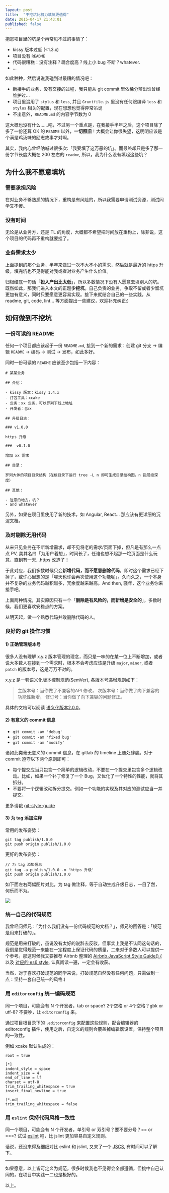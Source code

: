 ```yaml
---
layout: post
title:  "不挖坑比努力填坑更值得"
date: 2015-04-17 21:43:01
published: false
---
```


抱怨项目里的坑是个再常见不过的事情了：

<!-- more -->

- kissy 版本过低 (<1.3.x)
- 项目没有 `README`
- 代码很糟糕：没有注释？耦合度高？线上小 bug 不断？whatever.
- ...

如此种种，然后说说我碰到过最糟的情况吧：

- 新接手的业务，没有交接的过程，我只能从 git commit 里依稀分辨出谁曾经维护过...
- 项目里混用了 `stylus` 和 `less`, 并且 `Gruntfile.js` 里没有任何跟编译 `less` 和 `stylus` 相关的配置，现在想想也觉得异常吊诡
- 不出意外，`README.md` 的内容字节数为 0

这大概也没有什么......吧，不过另一个重点是，在我接手半年之后，这个项目除了多了一份还算 OK 的 `README` 以外，**一切照旧**！大概会让你很失望，这明明应该是个满是鸡汤味的励志故事才对啊。

其实，我内心曾经呐喊过很多次:「我要填了这万恶的坑」。而最终却只是多了那一份字节长度大概在 200 左右的 `readme`, 所以，我为什么没有填起这些坑？

## 为什么我不愿意填坑

### 需要承担风险

在对业务不够熟悉的情况下，重构是有风险的，所以我需要申请测试资源，测试同学又不傻。

### 没有时间

无论是从业务方，还是 TL 的角度，大概都不希望把时间放在重构上，除非说，这个项目的代码再不重构就要挂了。

### 业务需求太少

上面提到的那个业务，半年来做过一次不大不小的需求，然后就是最近的 https 升级，填完坑也不见得能对我或者对业务产生什么价值。

归根结底一句话「**投入产出比太低**」，所以多数情况下没有人愿意去填别人的坑。既然如此，那我们进入本文的正题**少挖坑**。自己负责的业务，争取不留或者少留坑更加有意义，同时只要愿意更容易实现。接下来就结合自己的一些实践，从 readme, git, code, lint... 等方面提出一些建议，欢迎补充纠正:)

## 如何做到不挖坑

### 一份可读的 README

任何一个项目都应该起于一份 `README.md`, 接到一个新的需求：创建 git 分支 -> 编辑 `README` -> 编码 -> 测试 -> 发布，如此多好。

同时一份可读的 `README` 应该至少包括一下内容：

```
# 某某业务

## 介绍：

- kissy 版本：kissy 1.4.x
- 打包工具：xcake
- 业务：xx 业务，可以罗列下线上地址
- 开发者：@xx

## 升级日志：

### v1.0.0

https 升级

###  v0.1.0

增加 xx 需求

## 目录：

罗列大体的项目目录结构（在根目录下运行 tree -L n 即可生成目录结构图，n 指层级深度）

## 其他：

- 注意的地方，坑？
- and whatever
```

另外，如果在项目里使用了新的技术，如 Angular, React... 那应该有更详细的沉淀文档。

### 及时剔除无用代码

从来只见业务在不断新增需求，却不见将老的需求/页面下掉，但凡是有那么一点点 PV, 美其名曰「为用户着想」，时间长了，任谁也想不起那一坨页面是什么玩意，直到有一天...https 改造了！

于此对应，我们多数时候只会**新增代码，而不愿意删除代码**，即时这个需求已经下掉了，或许心里想的是「哪天也许会再次使用这个功能呢」。久而久之，一个本身并不复杂的业务代码越积越多，冗余度越来越高。And then, 骚年，这个业务你来接手吧。

上面两种情况，其实原因只有一个「**删除是有风险的，而新增是安全的**」，多数时候，我们更喜欢安稳点的方案。

从明天起，做一个熟悉代码并敢删除代码的人。

### 良好的 git 操作习惯

#### 1) 正确管理版本号

很多人没有理解 x.y.z 版本管理的理念，而只是一味的在某一位上不断增加，或者说大多数人在接到一个需求时，根本不会考虑应该是升级 `major`, `minor`, 或者 `patch` 的版本号，这是万万不对的。

x.y.z 是一套语义化版本控制规范(SemVer), 各版本号递增规则如下：

>   主版本号：当你做了不兼容的API 修改，
>   次版本号：当你做了向下兼容的功能性新增，
>   修订号：当你做了向下兼容的问题修正。

具体的文档可以阅读 [语义化版本2.0.0](http://semver.org/lang/zh-CN/)。

#### 2) 有意义的 commit 信息

- `git commit -am 'debug'`
- `git commit -am 'fixed bug'`
- `git commit -am 'modify'`

诸如此类毫无意义的 commit 信息，在 gitlab 的 timeline 上随处肆虐。对于 commit 遵守以下两个原则即可： 

- 每个提交应当只包含一个简单的逻辑改动，不要在一个提交里包含多个逻辑改动。比如，如果一个补丁修复了一个 Bug，又优化了一个特性的性能，就将其拆分。
- 不要将一个逻辑改动拆分提交。例如一个功能的实现及其对应的测试应当一并提交。

更多请戳 [git-style-guide](https://github.com/agis-/git-style-guide)

#### 3) 为 tag 添加注释

常用的发布姿势：

```
git tag publish/1.0.0
git push origin publish/1.0.0
```

更好的发布姿势：

```
// 为 tag 添加信息
git tag -a publish/1.0.0 -m 'https 升级'
git push origin publish/1.0.0
```

如下面左右两幅图片对比，为 tag 做注释，等于自动生成升级日志，一目了然，何乐而不为。

![](http://gtms04.alicdn.com/tps/i4/TB1MqFYHFXXXXa8XVXX6dzn1VXX-1001-629.png)

### 统一自己的代码规范

我曾经问师兄：「为什么我们没有一份代码规范的文档？」，师兄的回答是：「规范是用来打破的」。

规范是用来打破的，虽说没有太好的说辞去反驳，但事实上我是不认同这句话的，我倒是觉得规范一来能在一定程度上保证代码的质量，二来对于多数人可以提供一个参考。那这时候我又要推荐 Airbnb 整理的 [Airbnb JavaScript Style Guide() {](https://github.com/airbnb/javascript/) 以及 [对应的 es6 style](https://github.com/airbnb/javascript/tree/es6), 认真阅读一遍，一定会有收获。

当然，对于喜欢打破规范的同学来说，打破规范自然没有任何问题，只需做到一点：坚持一套自己统一的风格:)

### 用 `editorconfig` 统一编码规范

同一个项目，可能会有 N 个开发者，tab or space? 2个空格 or 4个空格？gbk or utf-8? 不要吵，让 `editorconfig` 来。

[](http://editorconfig.org/) 通过项目根目录下的 `.editorconfig` 来配置这些规则，配合编辑器的 editorconfig 插件，使用之后，自定义的规则会覆盖掉编辑器设置，保持整个项目的一致性。

例如 xcake 默认生成的：

```
root = true

[*]
indent_style = space
indent_size = 4
end_of_line = lf
charset = utf-8
trim_trailing_whitespace = true
insert_final_newline = true

[*.md]
trim_trailing_whitespace = false
```

### 用 `eslint` 保持代码风格一致性

同一个项目，可能会有 N 个开发者，单引号 or 双引号？要不要分号？== or ===? 试试 [eslint](http://eslint.org) 吧，比 jslint 更加容易自定义规则。

话说，还没来得及细细对比 eslint 和 jslint, 又来了一个 [JSCS](http://jscs.info/overview.html), 有时间可以了解下。

----------

如果愿意，以上皆可定义为规范，很多时候我也不见得会全部遵循，但挑中自己认同的，在项目中实践一二也是极好的。

以上。





